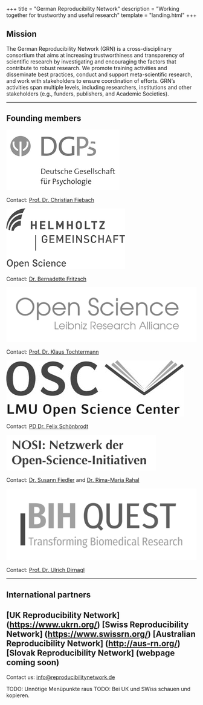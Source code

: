 +++
title = "German Reproducibility Network"
description = "Working together for trustworthy and useful research"
template = "landing.html"
+++

## Mission

The German Reproducibility Network (GRN) is a cross-disciplinary consortium that aims at increasing trustworthiness and transparency of scientific research by investigating and encouraging the factors that contribute to robust research. We promote training activities and disseminate best practices, conduct and support meta-scientific research, and work with stakeholders to ensure coordination of efforts. GRN’s activities span multiple levels, including researchers, institutions and other stakeholders (e.g., funders, publishers, and Academic Societies).


----

## Founding members


<img src="DGPsLogo_web.jpg" alt="DGPs" class="img-thumbnail m-2">

Contact: [Prof. Dr. Christian Fiebach](https://www.dgps.de/index.php?id=christianfiebach)

<img src="helmholtz.png" class="img-thumbnail m-2">

Contact: [Dr. Bernadette Fritzsch](https://os.helmholtz.de/open-science-in-der-helmholtz-gemeinschaft/akteure-und-ihre-rollen/)

<img src="leibniz_os.png" class="img-thumbnail m-2">

Contact: [Prof. Dr. Klaus Tochtermann](http://www.zbw.eu/de/forschung/klaus-tochtermann/)

<img src="lmu_osc.png" class="img-thumbnail m-2">

Contact: [PD Dr. Felix Schönbrodt](https://www.osc.uni-muenchen.de/members/individual-members/schoenbrodt/index.html)

<img src="nosi_.png" class="img-thumbnail m-2">

Contact: [Dr. Susann Fiedler](https://www.coll.mpg.de/susann-fiedler)
      and  [Dr. Rima-Maria Rahal](https://www.coll.mpg.de/135848/dr-rima-maria-rahal)

<img src="quest_.png" class="img-thumbnail m-2">

Contact: [Prof. Dr. Ulrich Dirnagl](https://www.bihealth.org/de/forschung/quest-center/team/quest-office/)



----

## International partners

[UK Reproducibility Network] (https://www.ukrn.org/)
[Swiss Reproducibility Network] (https://www.swissrn.org/)
[Australian Reproducibility Network] (http://aus-rn.org/)
[Slovak Reproducibility Network] (webpage coming soon)
---

Contact us: [info@reproducibilitynetwork.de](mailto:info@reproducibilitynetwork.de)

TODO: Unnötige Menüpunkte raus
TODO: Bei UK und SWiss schauen und kopieren.
